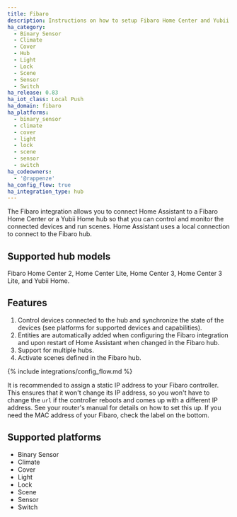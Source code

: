 ```yaml
---
title: Fibaro
description: Instructions on how to setup Fibaro Home Center and Yubii Home within Home Assistant.
ha_category:
  - Binary Sensor
  - Climate
  - Cover
  - Hub
  - Light
  - Lock
  - Scene
  - Sensor
  - Switch
ha_release: 0.83
ha_iot_class: Local Push
ha_domain: fibaro
ha_platforms:
  - binary_sensor
  - climate
  - cover
  - light
  - lock
  - scene
  - sensor
  - switch
ha_codeowners:
  - '@rappenze'
ha_config_flow: true
ha_integration_type: hub
---
```


The Fibaro integration allows you to connect Home Assistant to a Fibaro Home Center or a Yubii Home hub so that you can control and monitor the connected devices and run scenes. Home Assistant uses a local connection to connect to the Fibaro hub.

## Supported hub models

Fibaro Home Center 2, Home Center Lite, Home Center 3, Home Center 3 Lite, and Yubii Home.

## Features

1. Control devices connected to the hub and synchronize the state of the devices (see platforms for supported devices and capabilities).
2. Entities are automatically added when configuring the Fibaro integration and upon restart of Home Assistant when changed in the Fibaro hub.
3. Support for multiple hubs.
4. Activate scenes defined in the Fibaro hub.

{% include integrations/config_flow.md %} 

<div class='note'>

It is recommended to assign a static IP address to your Fibaro controller. This ensures that it won't change its IP address, so you won't have to change the `url` if the controller reboots and comes up with a different IP address. See your router's manual for details on how to set this up. If you need the MAC address of your Fibaro, check the label on the bottom.

</div>

## Supported platforms

- Binary Sensor
- Climate
- Cover
- Light
- Lock
- Scene
- Sensor
- Switch
